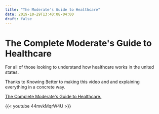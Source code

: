 ```yaml
---
title: "The Moderate's Guide to Healthcare"
date: 2019-10-29T13:40:08-04:00
draft: false
---
```


# The Complete Moderate's Guide to Healthcare

For all of those looking to understand how healthcare works in the united states.

Thanks to Knowing Better to making this video and and explaining everything in a concrete way.

[The Complete Moderate's Guide to Healthcare.](https://www.youtube.com/watch?v=44mvkMqrW4U "The Complete Moderate's Guide to Healthcare")

{{< youtube 44mvkMqrW4U >}}
